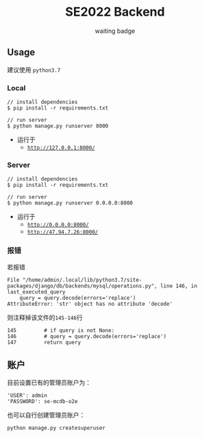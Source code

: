 <h1 align="center">SE2022 Backend</h1>

<div align="center">waiting badge</div>

## Usage

建议使用 `python3.7`

### Local

```
// install dependencies
$ pip install -r requirements.txt

// run server 
$ python manage.py runserver 8000
```

- 运行于
  - [`http://127.0.0.1:8000/`](http://127.0.0.1:8000/)

### Server

```
// install dependencies
$ pip install -r requirements.txt

// run server
$ python manage.py runserver 0.0.0.0:8000
```

- 运行于 
  - [`http://0.0.0.0:8000/`](http://0.0.0.0:8000/)
  - [`http://47.94.7.26:8000/`](http://47.94.7.26:8000/)

### 报错

若报错
```
File "/home/admin/.local/lib/python3.7/site-packages/django/db/backends/mysql/operations.py", line 146, in last_executed_query
    query = query.decode(errors='replace')
AttributeError: 'str' object has no attribute 'decode'
```
则注释掉该文件的`145-146`行
```
145         # if query is not None:
146         # query = query.decode(errors='replace')
147         return query
```



## 账户

目前设置已有的管理员账户为：

```
'USER': admin
'PASSWORD': se-mcdb-o2e
```

也可以自行创建管理员账户：

```
python manage.py createsuperuser
```



